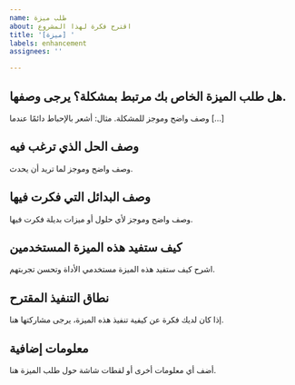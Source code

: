 ```yaml
---
name: طلب ميزة
about: اقترح فكرة لهذا المشروع
title: '[ميزة] '
labels: enhancement
assignees: ''

---
```


## هل طلب الميزة الخاص بك مرتبط بمشكلة؟ يرجى وصفها.
وصف واضح وموجز للمشكلة. مثال: أشعر بالإحباط دائمًا عندما [...]

## وصف الحل الذي ترغب فيه
وصف واضح وموجز لما تريد أن يحدث.

## وصف البدائل التي فكرت فيها
وصف واضح وموجز لأي حلول أو ميزات بديلة فكرت فيها.

## كيف ستفيد هذه الميزة المستخدمين
اشرح كيف ستفيد هذه الميزة مستخدمي الأداة وتحسن تجربتهم.

## نطاق التنفيذ المقترح
إذا كان لديك فكرة عن كيفية تنفيذ هذه الميزة، يرجى مشاركتها هنا.

## معلومات إضافية
أضف أي معلومات أخرى أو لقطات شاشة حول طلب الميزة هنا.